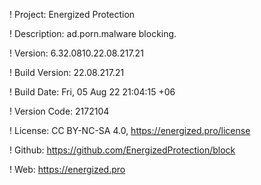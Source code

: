 ! Project: Energized Protection

! Description: ad.porn.malware blocking.

! Version: 6.32.0810.22.08.217.21

! Build Version: 22.08.217.21

! Build Date: Fri, 05 Aug 22 21:04:15 +06

! Version Code: 2172104

! License: CC BY-NC-SA 4.0, https://energized.pro/license

! Github: https://github.com/EnergizedProtection/block

! Web: https://energized.pro
